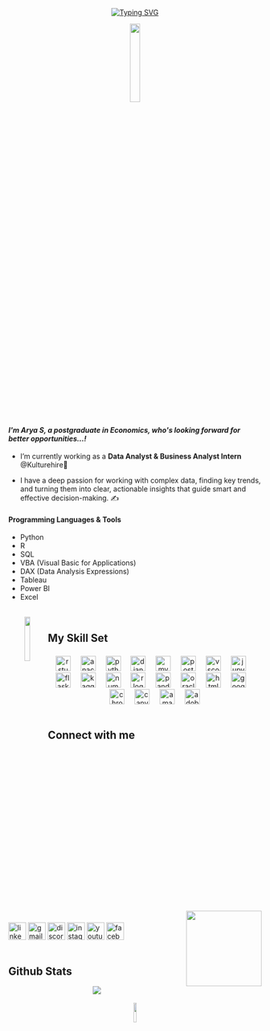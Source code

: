 <div align="center">

[![Typing SVG](https://readme-typing-svg.demolab.com?font=Exo+2&duration=2000&pause=500&color=D7A642EC&center=true&vCenter=true&width=700&height=100&lines=Hi+%2C+Welcome+to+my+Portfolio;+I'm+Arya+;Data+Analyst;Data+Specialist;Business+Intelligence+Analyst)](https://git.io/typing-svg)
</div>
<div align="center">
<img src="https://media1.giphy.com/media/1fYi7IQLtBuRm2nPNo/giphy.gif?cid=790b76117898d3b80f029fef16b0d26b692fc2e10406e66a&rid=giphy.gif&ct=s" align="center" style="width: 20%" />
</div>  

#### *<div align="left">I'm Arya S, a postgraduate in Economics, who's looking forward for better opportunities...! </div>*  
  

-  I’m currently working as a **Data Analyst & Business Analyst Intern** @Kulturehire💼  
  

- I have a deep passion for working with complex data, finding key trends, and turning them into clear, actionable insights that guide smart and effective decision-making. ✍️  
  

#### Programming Languages & Tools
- Python
- R
- SQL
- VBA (Visual Basic for Applications)
- DAX (Data Analysis Expressions)
- Tableau
- Power BI
- Excel


<br/>  


<div align="center">
<img src="https://media3.giphy.com/media/v1.Y2lkPTc5MGI3NjExNm9tZjN2Ym05eGEyb2NobTk2a3o2N2l6OHZvaTlkNWpoazRjMTk2ZSZlcD12MV9pbnRlcm5hbF9naWZfYnlfaWQmY3Q9cw/EexoZsT9oPGFCXsaJP/giphy.webp" align="left" style="width: 15%" />
</div> 



## My Skill Set  

###

<div align="center">
  <img src="https://cdn.jsdelivr.net/gh/devicons/devicon/icons/rstudio/rstudio-original.svg" height="30" alt="rstudio logo"  />
  <img width="12" />
  <img src="https://cdn.jsdelivr.net/gh/devicons/devicon/icons/anaconda/anaconda-original.svg" height="30" alt="anaconda logo"  />
  <img width="12" />
  <img src="https://cdn.jsdelivr.net/gh/devicons/devicon/icons/python/python-original.svg" height="30" alt="python logo"  />
  <img width="12" />
  <img src="https://skillicons.dev/icons?i=django" height="30" alt="django logo"  />
  <img width="12" />
  <img src="https://cdn.simpleicons.org/mysql/4479A1" height="30" alt="mysql logo"  />
  <img width="12" />
  <img src="https://cdn.simpleicons.org/postgresql/4169E1" height="30" alt="postgresql logo"  />
  <img width="12" />
  <img src="https://skillicons.dev/icons?i=vscode" height="30" alt="vscode logo"  />
  <img width="12" />
  <img src="https://cdn.jsdelivr.net/gh/devicons/devicon/icons/jupyter/jupyter-original.svg" height="30" alt="jupyter logo"  />
  <img width="12" />
  <img src="https://skillicons.dev/icons?i=flask" height="30" alt="flask logo"  />
  <img width="12" />
  <img src="https://cdn.jsdelivr.net/gh/devicons/devicon/icons/kaggle/kaggle-original.svg" height="30" alt="kaggle logo"  />
  <img width="12" />
  <img src="https://cdn.jsdelivr.net/gh/devicons/devicon/icons/numpy/numpy-original.svg" height="30" alt="numpy logo"  />
  <img width="12" />
  <img src="https://cdn.simpleicons.org/r/276DC3" height="30" alt="r logo"  />
  <img width="12" />
  <img src="https://cdn.jsdelivr.net/gh/devicons/devicon/icons/pandas/pandas-original.svg" height="30" alt="pandas logo"  />
  <img width="12" />
  <img src="https://cdn.jsdelivr.net/gh/devicons/devicon/icons/oracle/oracle-original.svg" height="30" alt="oracle logo"  />
  <img width="12" />
  <img src="https://cdn.jsdelivr.net/gh/devicons/devicon/icons/html5/html5-original.svg" height="30" alt="html5 logo"  />
  <img width="12" />
  <img src="https://cdn.jsdelivr.net/gh/devicons/devicon/icons/google/google-original.svg" height="30" alt="google logo"  />
  <img width="12" />
  <img src="https://cdn.jsdelivr.net/gh/devicons/devicon/icons/chrome/chrome-original.svg" height="30" alt="chrome logo"  />
  <img width="12" />
  <img src="https://cdn.jsdelivr.net/gh/devicons/devicon/icons/canva/canva-original.svg" height="30" alt="canva logo"  />
  <img width="12" />
  <img src="https://skillicons.dev/icons?i=aws" height="30" alt="amazonwebservices logo"  />
  <img width="12" />
  <img src="https://cdn.simpleicons.org/adobeillustrator/FF9A00" height="30" alt="adobeillustrator logo"  />
</div>




<br/>  

## Connect with me  

<br clear="both">

<img align="right" height="150" src="https://media3.giphy.com/media/v1.Y2lkPTc5MGI3NjExeHl6YWRubGEydTJlODRpbWN0YTZlcDMwdzhnMmJkdXZjNTFsc2Q1NyZlcD12MV9pbnRlcm5hbF9naWZfYnlfaWQmY3Q9cw/kFNghExveIAk7fp6GX/giphy.webp"  />

###
<div align="left">
  <img src="https://img.shields.io/static/v1?message=LinkedIn&logo=linkedin&label=&color=0077B5&logoColor=white&labelColor=&style=for-the-badge" height="35" alt="linkedin logo"  />
  <img src="https://img.shields.io/static/v1?message=Gmail&logo=gmail&label=&color=D14836&logoColor=white&labelColor=&style=for-the-badge" height="35" alt="gmail logo"  />
  <img src="https://img.shields.io/static/v1?message=Discord&logo=discord&label=&color=7289DA&logoColor=white&labelColor=&style=for-the-badge" height="35" alt="discord logo"  />
  <img src="https://img.shields.io/static/v1?message=Instagram&logo=instagram&label=&color=E4405F&logoColor=white&labelColor=&style=for-the-badge" height="35" alt="instagram logo"  />
  <img src="https://img.shields.io/static/v1?message=Youtube&logo=youtube&label=&color=FF0000&logoColor=white&labelColor=&style=for-the-badge" height="35" alt="youtube logo"  />
  <img src="https://img.shields.io/static/v1?message=Facebook&logo=facebook&label=&color=1877F2&logoColor=white&labelColor=&style=for-the-badge" height="35" alt="facebook logo"  />
</div>

  

<br/>  

## Github Stats  
<div align="center"><img src="https://github-readme-stats.vercel.app/api?username=Aryapersonal&show_icons=true&count_private=true&hide_border=true" align="center" /></div>
<br />

<div align="center">
<img src="https://media0.giphy.com/media/v1.Y2lkPTc5MGI3NjExNjJ2bHlldXVxbXF6MHhjcmZma3luZGpnZ2x2M3VlcGl4d2NjZzVtaiZlcD12MV9pbnRlcm5hbF9naWZfYnlfaWQmY3Q9cw/k0asuT1SXuVihdBkBh/giphy.webp" align="center" style="width: 10%" />
</div>  

<br clear="both">





